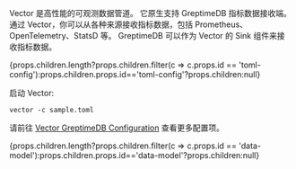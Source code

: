 Vector 是高性能的可观测数据管道。
它原生支持 GreptimeDB 指标数据接收端。
通过 Vector，你可以从各种来源接收指标数据，包括 Prometheus、OpenTelemetry、StatsD 等。
GreptimeDB 可以作为 Vector 的 Sink 组件来接收指标数据。

{props.children.length?props.children.filter(c => c.props.id == 'toml-config'):props.children.props.id=='toml-config'?props.children:null}

启动 Vector:

```
vector -c sample.toml
```

请前往 [Vector GreptimeDB Configuration](https://vector.dev/docs/reference/sinks/greptimedb/) 查看更多配置项。

{props.children.length?props.children.filter(c => c.props.id == 'data-model'):props.children.props.id=='data-model'?props.children:null}
